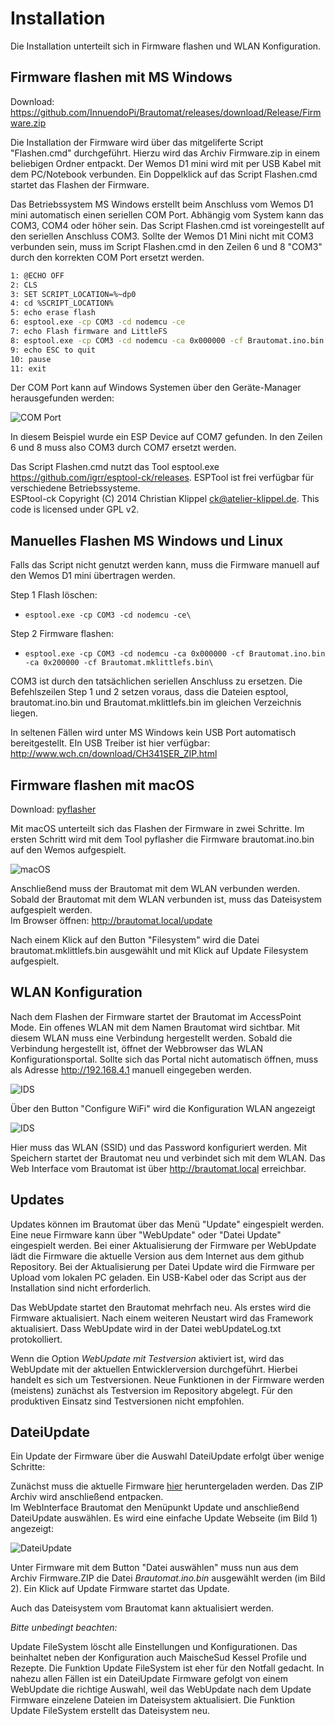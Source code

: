 # Installation

Die Installation unterteilt sich in Firmware flashen und WLAN Konfiguration.

## Firmware flashen mit MS Windows

Download: <https://github.com/InnuendoPi/Brautomat/releases/download/Release/Firmware.zip>

Die Installation der Firmware wird über das mitgeliferte Script "Flashen.cmd" durchgeführt. Hierzu wird das Archiv Firmware.zip in einem beliebigen Ordner entpackt. Der Wemos D1 mini wird mit per USB Kabel mit dem PC/Notebook verbunden. Ein Doppelklick auf das Script Flashen.cmd startet das Flashen der Firmware.

Das Betriebssystem MS Windows erstellt beim Anschluss vom Wemos D1 mini automatisch einen seriellen COM Port. Abhängig vom System kann das COM3, COM4 oder höher sein. Das Script Flashen.cmd ist voreingestellt auf den seriellen Anschluss COM3. Sollte der Wemos D1 Mini nicht mit COM3 verbunden sein, muss im Script Flashen.cmd in den Zeilen 6 und 8 "COM3" durch den korrekten COM Port ersetzt werden.

```bash
1: @ECHO OFF
2: CLS
3: SET SCRIPT_LOCATION=%~dp0
4: cd %SCRIPT_LOCATION%
5: echo erase flash
6: esptool.exe -cp COM3 -cd nodemcu -ce
7: echo Flash firmware and LittleFS
8: esptool.exe -cp COM3 -cd nodemcu -ca 0x000000 -cf Brautomat.ino.bin -ca 0x200000 -cf Brautomat.mklittlefs.bin
9: echo ESC to quit
10: pause
11: exit
```

Der COM Port kann auf Windows Systemen über den Geräte-Manager herausgefunden werden:

![COM Port](/docs/img/com.jpg)

In diesem Beispiel wurde ein ESP Device auf COM7 gefunden. In den Zeilen 6 und 8 muss also COM3 durch COM7 ersetzt werden.

Das Script Flashen.cmd nutzt das Tool esptool.exe <https://github.com/igrr/esptool-ck/releases>. ESPTool ist frei verfügbar für verschiedene Betriebssysteme.\
ESPtool-ck Copyright (C) 2014 Christian Klippel <ck@atelier-klippel.de>. This code is licensed under GPL v2.

## Manuelles Flashen MS Windows und Linux

Falls das Script nicht genutzt werden kann, muss die Firmware manuell auf den Wemos D1 mini übertragen werden.

Step 1 Flash löschen:

- `esptool.exe -cp COM3 -cd nodemcu -ce\`

Step 2 Firmware flashen:

- `esptool.exe -cp COM3 -cd nodemcu -ca 0x000000 -cf Brautomat.ino.bin -ca 0x200000 -cf Brautomat.mklittlefs.bin\`

COM3 ist durch den tatsächlichen seriellen Anschluss zu ersetzen. Die Befehlszeilen Step 1 und 2 setzen voraus, dass die Dateien esptool, brautomat.ino.bin und Brautomat.mklittlefs.bin im gleichen Verzeichnis liegen.

In seltenen Fällen wird unter MS Windows kein USB Port automatisch bereitgestellt. EIn USB Treiber ist hier verfügbar: <http://www.wch.cn/download/CH341SER_ZIP.html>

## Firmware flashen mit macOS

Download: [pyflasher](https://github.com/marcelstoer/nodemcu-pyflasher/releases)

Mit macOS unterteilt sich das Flashen der Firmware in zwei Schritte. Im ersten Schritt wird mit dem Tool pyflasher die Firmware brautomat.ino.bin auf den Wemos aufgespielt.

![macOS](/docs/img/flashen_macos.png)

Anschließend muss der Brautomat mit dem WLAN verbunden werden. Sobald der Brautomat mit dem WLAN verbunden ist, muss das Dateisystem aufgespielt werden.\
Im Browser öffnen: <http://brautomat.local/update>

Nach einem Klick auf den Button "Filesystem" wird die Datei brautomat.mklittlefs.bin ausgewählt und mit Klick auf Update Filesystem aufgespielt.

## WLAN Konfiguration

Nach dem Flashen der Firmware startet der Brautomat im AccessPoint Mode. Ein offenes WLAN mit dem Namen Brautomat wird sichtbar. Mit diesem WLAN muss eine Verbindung hergestellt werden. Sobald die Verbindung hergestellt ist, öffnet der Webbrowser das WLAN Konfigurationsportal. Sollte sich das Portal nicht automatisch öffnen, muss als Adresse <http://192.168.4.1> manuell eingegeben werden.

![IDS](/docs/img/wlan1.jpg)

Über den Button "Configure WiFi" wird die Konfiguration WLAN angezeigt

![IDS](/docs/img/wlan2.jpg)

Hier muss das WLAN (SSID) und das Password konfiguriert werden. Mit Speichern startet der Brautomat neu und verbindet sich mit dem WLAN. Das Web Interface vom Brautomat ist über <http://brautomat.local> erreichbar.

## Updates

Updates können im Brautomat über das Menü "Update" eingespielt werden. Eine neue Firmware kann über "WebUpdate" oder "Datei Update" eingespielt werden. Bei einer Aktualisierung der Firmware per WebUpdate lädt die Firmware die aktuelle Version aus dem Internet aus dem github Repository. Bei der Aktualisierung per Datei Update wird die Firmware per Upload vom lokalen PC geladen. Ein USB-Kabel oder das Script aus der Installation sind nicht erforderlich.

Das WebUpdate startet den Brautomat mehrfach neu. Als erstes wird die Firmware aktualisiert. Nach einem weiteren Neustart wird das Framework aktualisiert. Dass WebUpdate wird in der Datei webUpdateLog.txt protokolliert.

Wenn die Option _WebUpdate mit Testversion_ aktiviert ist, wird das WebUpdate mit der aktuellen Entwicklerversion durchgeführt. Hierbei handelt es sich um Testversionen. Neue Funktionen in der Firmware werden (meistens) zunächst als Testversion im Repository abgelegt. Für den produktiven Einsatz sind Testversionen nicht empfohlen.

## DateiUpdate

Ein Update der Firmware über die Auswahl DateiUpdate erfolgt über wenige Schritte:

Zunächst muss die aktuelle Firmware [hier](https://github.com/InnuendoPi/Brautomat/blob/main/tools/Firmware.zip) heruntergeladen werden. Das ZIP Archiv wird anschließend entpacken.\
Im WebInterface Brautomat den Menüpunkt Update und anschließend DateiUpdate auswählen. Es wird eine einfache Update Webseite (im Bild 1) angezeigt:

![DateiUpdate](/docs/img/dateiupdate2.jpg)

Unter Firmware mit dem Button "Datei auswählen" muss nun aus dem Archiv Firmware.ZIP die Datei _Brautomat.ino.bin_ ausgewählt werden (im Bild 2). Ein Klick auf Update Firmware startet das Update.

Auch das Dateisystem vom Brautomat kann aktualisiert werden.

_Bitte unbedingt beachten:_

Update FileSystem löscht alle Einstellungen und Konfigurationen. Das beinhaltet neben der Konfiguration auch MaischeSud Kessel Profile und Rezepte. Die Funktion Update FileSystem ist eher für den Notfall gedacht. In nahezu allen Fällen ist ein DateiUpdate Firmware gefolgt von einem WebUpdate die richtige Auswahl, weil das WebUpdate nach dem Update Firmware einzelene Dateien im Dateisystem aktualisiert. Die Funktion Update FileSystem erstellt das Dateisystem neu.
